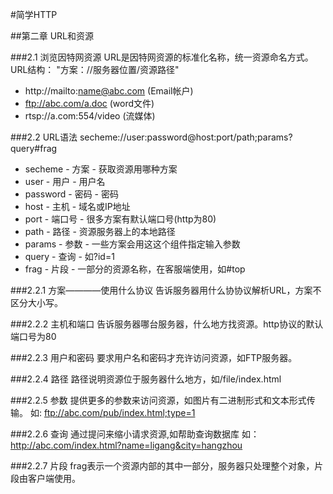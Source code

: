 #简学HTTP

##第二章 URL和资源

###2.1 浏览因特网资源
URL是因特网资源的标准化名称，统一资源命名方式。   
URL结构： "方案：//服务器位置/资源路径"
* http://mailto:name@abc.com    (Email帐户)
* ftp://abc.com/a.doc           (word文件)
* rtsp://a.com:554/video        (流媒体)


###2.2 URL语法
secheme://user:password@host:port/path;params?query#frag   
* secheme      - 方案       - 获取资源用哪种方案
* user         - 用户       - 用户名
* password     - 密码       - 密码
* host         - 主机       - 域名或IP地址
* port         - 端口号     - 很多方案有默认端口号(http为80)
* path         - 路径       - 资源服务器上的本地路径
* params       - 参数       - 一些方案会用这这个组件指定输入参数
* query        - 查询       - 如?id=1
* frag         - 片段       - 一部分的资源名称，在客服端使用，如#top

###2.2.1 方案————使用什么协议
告诉服务器用什么协协议解析URL，方案不区分大小写。

###2.2.2 主机和端口
告诉服务器哪台服务器，什么地方找资源。http协议的默认端口号为80

###2.2.3 用户和密码
要求用户名和密码才充许访问资源，如FTP服务器。

###2.2.4 路径
路径说明资源位于服务器什么地方，如/file/index.html

###2.2.5 参数
提供更多的参数来访问资源，如图片有二进制形式和文本形式传输。
如: ftp://abc.com/pub/index.html;type=1

###2.2.6 查询
通过提问来缩小请求资源,如帮助查询数据库
如：http://abc.com/index.html?name=ligang&city=hangzhou

###2.2.7 片段
frag表示一个资源内部的其中一部分，服务器只处理整个对象，片段由客户端使用。





